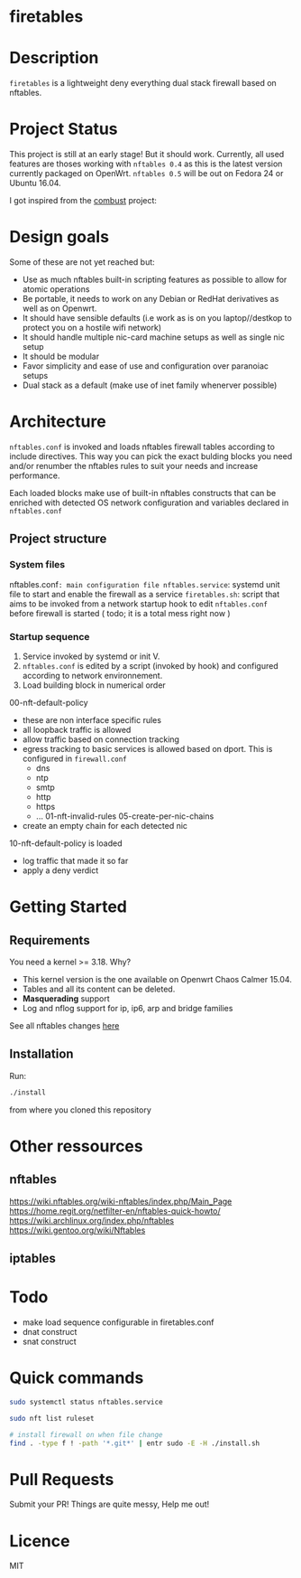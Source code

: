 # firetables

# Description

`firetables` is a lightweight deny everything dual stack firewall based on
nftables.

# Project Status

This project is still at an early stage! But it should work. Currently, all
used features are thoses working with `nftables 0.4` as this is the latest
version currently packaged on OpenWrt. `nftables 0.5` will be out on Fedora 24
or Ubuntu 16.04.

I got inspired from the [combust](https://github.com/gavinhungry/combust)
project:

# Design goals

Some of these are not yet reached but:

* Use as much nftables built-in scripting features as possible to allow for atomic operations
* Be portable, it needs to work on any Debian or RedHat derivatives as well as on Openwrt.
* It should have sensible defaults (i.e work as is on you laptop//destkop to protect you on a hostile wifi network)
* It should handle multiple nic-card machine setups as well as single nic setup
* It should be modular
* Favor simplicity and ease of use and configuration over paranoiac setups
* Dual stack as a default (make use of inet family whenerver possible)

# Architecture

`nftables.conf` is invoked and loads nftables firewall tables according to
include directives. This way you can pick the exact bulding blocks you need
and/or renumber the nftables rules to suit your needs and increase performance.

Each loaded blocks make use of built-in nftables constructs that can be
enriched with detected OS network configuration and variables declared in
`nftables.conf`

## Project structure

### System files

nftables.conf`: main configuration file
nftables.service`: systemd unit file to start and enable the firewall as a service
`firetables.sh`: script that aims to be invoked from a network startup hook to edit `nftables.conf` before firewall is started ( todo; it is a total mess right now )

### Startup sequence

1. Service invoked by systemd or init V.
2. `nftables.conf` is edited by a script (invoked by hook) and configured according to network environnement.
3. Load building block in numerical order

00-nft-default-policy
* these are non interface specific rules
* all loopback traffic is allowed
* allow traffic based on connection tracking
* egress tracking to basic services is allowed based on dport. This is configured in `firewall.conf`
  * dns
  * ntp
  * smtp
  * http
  * https
  * ...
01-nft-invalid-rules
05-create-per-nic-chains
* create an empty chain for each detected nic

10-nft-default-policy is loaded
* log traffic that made it so far
* apply a deny verdict

# Getting Started

## Requirements

You need a kernel >= 3.18. Why?

* This kernel version is the one available on Openwrt Chaos Calmer 15.04.
* Tables and all its content can be deleted.
* **Masquerading** support
* Log and nflog support for ip, ip6, arp and bridge families

See all nftables changes [here](http://wiki.nftables.org/wiki-nftables/index.php/List_of_updates_since_Linux_kernel_3.13)

## Installation

Run:

```bash
./install
```
from where you cloned this repository

# Other ressources

## nftables

<https://wiki.nftables.org/wiki-nftables/index.php/Main_Page>
<https://home.regit.org/netfilter-en/nftables-quick-howto/>
<https://wiki.archlinux.org/index.php/nftables>
<https://wiki.gentoo.org/wiki/Nftables>

## iptables

# Todo

* make load sequence configurable in firetables.conf
* dnat construct
* snat construct

# Quick commands

```bash
sudo systemctl status nftables.service

sudo nft list ruleset

# install firewall on when file change
find . -type f ! -path '*.git*' | entr sudo -E -H ./install.sh
```

# Pull Requests

Submit your PR! Things are quite messy, Help me out!

# Licence

MIT
